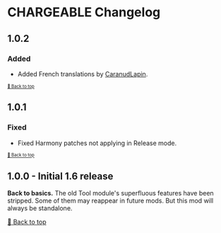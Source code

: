 ﻿# CHARGEABLE Changelog

## 1.0.2

### Added

* Added French translations by [CaranudLapin](https://github.com/CaranudLapin).

<sup><sup>[🔼 Back to top](#chargeable-changelog)</sup></sup>

## 1.0.1

### Fixed

* Fixed Harmony patches not applying in Release mode.

<sup><sup>[🔼 Back to top](#chargeable-changelog)</sup></sup>

## 1.0.0 - Initial 1.6 release

**Back to basics.** The old Tool module's superfluous features have been stripped. Some of them may reappear in future mods. But this mod will always be standalone.


[🔼 Back to top](#chargeable-changelog)